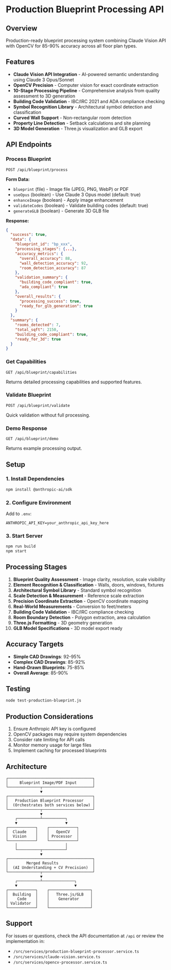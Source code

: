 # Production Blueprint Processing API

## Overview
Production-ready blueprint processing system combining Claude Vision API with OpenCV for 85-90% accuracy across all floor plan types.

## Features
- **Claude Vision API Integration** - AI-powered semantic understanding using Claude 3 Opus/Sonnet
- **OpenCV Precision** - Computer vision for exact coordinate extraction
- **10-Stage Processing Pipeline** - Comprehensive analysis from quality assessment to 3D generation
- **Building Code Validation** - IBC/IRC 2021 and ADA compliance checking
- **Symbol Recognition Library** - Architectural symbol detection and classification
- **Curved Wall Support** - Non-rectangular room detection
- **Property Line Detection** - Setback calculations and site planning
- **3D Model Generation** - Three.js visualization and GLB export

## API Endpoints

### Process Blueprint
`POST /api/blueprint/process`

**Form Data:**
- `blueprint` (file) - Image file (JPEG, PNG, WebP) or PDF
- `useOpus` (boolean) - Use Claude 3 Opus model (default: true)
- `enhanceImage` (boolean) - Apply image enhancement
- `validateCodes` (boolean) - Validate building codes (default: true)
- `generateGLB` (boolean) - Generate 3D GLB file

**Response:**
```json
{
  "success": true,
  "data": {
    "blueprint_id": "bp_xxx",
    "processing_stages": {...},
    "accuracy_metrics": {
      "overall_accuracy": 88,
      "wall_detection_accuracy": 92,
      "room_detection_accuracy": 87
    },
    "validation_summary": {
      "building_code_compliant": true,
      "ada_compliant": true
    },
    "overall_results": {
      "processing_success": true,
      "ready_for_glb_generation": true
    }
  },
  "summary": {
    "rooms_detected": 7,
    "total_sqft": 2150,
    "building_code_compliant": true,
    "ready_for_3d": true
  }
}
```

### Get Capabilities
`GET /api/blueprint/capabilities`

Returns detailed processing capabilities and supported features.

### Validate Blueprint
`POST /api/blueprint/validate`

Quick validation without full processing.

### Demo Response
`GET /api/blueprint/demo`

Returns example processing output.

## Setup

### 1. Install Dependencies
```bash
npm install @anthropic-ai/sdk
```

### 2. Configure Environment
Add to `.env`:
```env
ANTHROPIC_API_KEY=your_anthropic_api_key_here
```

### 3. Start Server
```bash
npm run build
npm start
```

## Processing Stages

1. **Blueprint Quality Assessment** - Image clarity, resolution, scale visibility
2. **Element Recognition & Classification** - Walls, doors, windows, fixtures
3. **Architectural Symbol Library** - Standard symbol recognition
4. **Scale Detection & Measurement** - Reference scale extraction
5. **Precision Coordinate Extraction** - OpenCV coordinate mapping
6. **Real-World Measurements** - Conversion to feet/meters
7. **Building Code Validation** - IBC/IRC compliance checking
8. **Room Boundary Detection** - Polygon extraction, area calculation
9. **Three.js Formatting** - 3D geometry generation
10. **GLB Model Specifications** - 3D model export ready

## Accuracy Targets
- **Simple CAD Drawings**: 92-95%
- **Complex CAD Drawings**: 85-92%
- **Hand-Drawn Blueprints**: 75-85%
- **Overall Average**: 85-90%

## Testing
```bash
node test-production-blueprint.js
```

## Production Considerations
1. Ensure Anthropic API key is configured
2. OpenCV packages may require system dependencies
3. Consider rate limiting for API calls
4. Monitor memory usage for large files
5. Implement caching for processed blueprints

## Architecture
```
┌─────────────────────────────────────┐
│     Blueprint Image/PDF Input       │
└──────────────┬──────────────────────┘
               ▼
┌─────────────────────────────────────┐
│   Production Blueprint Processor    │
│  (Orchestrates both services below) │
└──────────────┬──────────────────────┘
               ▼
    ┌──────────┴──────────┐
    ▼                     ▼
┌────────────┐    ┌────────────┐
│  Claude    │    │   OpenCV   │
│  Vision    │    │ Processor  │
└────────────┘    └────────────┘
    │                     │
    └──────────┬──────────┘
               ▼
┌─────────────────────────────────────┐
│        Merged Results               │
│  (AI Understanding + CV Precision)  │
└──────────────┬──────────────────────┘
               ▼
    ┌──────────┴──────────────┐
    ▼                         ▼
┌────────────┐    ┌──────────────────┐
│  Building  │    │   Three.js/GLB   │
│    Code    │    │    Generator     │
│ Validator  │    │                  │
└────────────┘    └──────────────────┘
```

## Support
For issues or questions, check the API documentation at `/api` or review the implementation in:
- `/src/services/production-blueprint-processor.service.ts`
- `/src/services/claude-vision.service.ts`
- `/src/services/opencv-processor.service.ts`